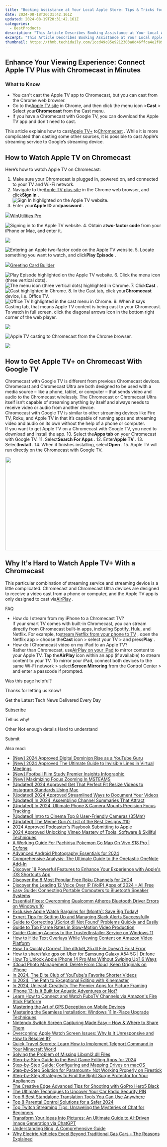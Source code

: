 ```yaml
---
title: "Booking Assistance at Your Local Apple Store: Tips & Tricks for a Smooth Experience"
date: 2024-08-18T20:31:42.161Z
updated: 2024-08-19T20:31:42.161Z
categories:
  - BestProducts
description: "This Article Describes Booking Assistance at Your Local Apple Store: Tips & Tricks for a Smooth Experience"
excerpt: "This Article Describes Booking Assistance at Your Local Apple Store: Tips & Tricks for a Smooth Experience"
thumbnail: https://thmb.techidaily.com/1ccd49c85e9212303a8d46ffca4e2f894288070bb2a09d79b62ee40d21724a7f.jpg
---
```


## Enhance Your Viewing Experience: Connect Apple TV Plus with Chromecast in Minutes
### What to Know

* You can't cast the Apple TV app to Chromecast, but you can cast from the Chrome web browser.
* Go to the[Apple TV site](https://tv.apple.com) in Chrome, and then click the menu icon >**Cast** \> Select your**Chromecast** from the Cast menu.
* If you have a Chromecast with Google TV, you can download the Apple TV app and don't need to cast.

 This article explains how to cast[Apple TV+](https://www.lifewire.com/what-is-apple-tv-plus-4769687) to[Chromecast](https://www.lifewire.com/guide-to-chromecast-2438213) . While it is more complicated than casting some other sources, it is possible to cast Apple’s streaming service to Google’s streaming device.

## How to Watch Apple TV on Chromecast

 Here’s how to watch Apple TV on Chromecast:

1. Make sure your Chromecast is plugged in, powered on, and connected to your TV and Wi-Fi network.
2. Navigate to the[Apple TV plus site](https://tv.apple.com/) in the Chrome web browser, and click**Sign in** .  
![Sign In highlighted on the Apple TV website.](https://www.lifewire.com/thmb/fGPPhR_oHSnAi_N7KenC2aHYzBk=/1500x0/filters:no_upscale():max_bytes(150000):strip_icc():format(webp)/001_cast-apple-tv-to-chromecast-5200829-490a8dd40e7b4d92b1d6885a697438c9.jpg)
3. Enter your**Apple ID** and**password** .  
<!-- affiliate ads begin -->
<a href="https://secure.2checkout.com/order/checkout.php?PRODS=4665597&QTY=1&AFFILIATE=108875&CART=1"><img src="https://www.pcclean.io/wp-content/uploads/2018/03/winutilities-box-130521.png" border="0">WinUtilities Pro</a>
<!-- affiliate ads end -->
![Signing in to the Apple TV website.](https://www.lifewire.com/thmb/bylbzKvXvZQbioiiP0u-Pi_FHWA=/1500x0/filters:no_upscale():max_bytes(150000):strip_icc():format(webp)/002_cast-apple-tv-to-chromecast-5200829-6e0083c75dca4b55a19986b2def47a88.jpg)
4. Obtain a**two-factor code** from your iPhone or Mac, and enter it.  
<!-- affiliate ads begin -->
<a href="https://secure.2checkout.com/order/checkout.php?PRODS=4729320&QTY=1&AFFILIATE=108875&CART=1"><img src="https://secure.avangate.com/images/merchant/f7f07e7dab09533bc71247a5b29a7373/products/2_iDeviceMessageBox.png" border="0"></a>
<!-- affiliate ads end -->
![Entering an Apple two-factor code on the Apple TV website.](https://www.lifewire.com/thmb/KbdldzADbtEoHa9yn9Wvsubxn1o=/1500x0/filters:no_upscale():max_bytes(150000):strip_icc():format(webp)/003_cast-apple-tv-to-chromecast-5200829-8677beb0432f4e2c9667c9aab75a9dfa.jpg)
5. Locate something you want to watch, and click**Play Episode** .  
<!-- affiliate ads begin -->
<a href="https://secure.2checkout.com/order/checkout.php?PRODS=2067133&QTY=1&AFFILIATE=108875&CART=1"><img src="https://www.pearlmountainsoft.com/n_img/product/gcb/banScrn.jpg" border="0">Greeting Card Builder</a>
<!-- affiliate ads end -->
![Play Episode highlighted on the Apple TV website.](https://www.lifewire.com/thmb/Dec535pA1XkThIU1cqbUD2Cts40=/1500x0/filters:no_upscale():max_bytes(150000):strip_icc():format(webp)/004_cast-apple-tv-to-chromecast-5200829-5ceb5c3dc5a945678d7884988c11c6c7.jpg)
6. Click the menu icon (three vertical dots).  
![The menu icon (three vertical dots) highlighted in Chrome.](https://www.lifewire.com/thmb/VY9CB0Brr7YxWbF-f7C0IcciUfo=/1500x0/filters:no_upscale():max_bytes(150000):strip_icc():format(webp)/005_cast-apple-tv-to-chromecast-5200829-b35fd1155c494f8b8b5ddcd7272f573f.jpg)
7. Click**Cast** .  
![Cast highlighted in Chrome.](https://www.lifewire.com/thmb/Y0pADFbdwdsYaKXC9SWGBfChQ4s=/1500x0/filters:no_upscale():max_bytes(150000):strip_icc():format(webp)/006_cast-apple-tv-to-chromecast-5200829-66f9962cab59459d8b65b3ba0f1b1c7f.jpg)
8. In the Cast tab, click your**Chromecast** device, i.e. Office TV.  
![Office TV highlighted in the cast menu in Chrome.](https://www.lifewire.com/thmb/-mMXxSfnhOzC0h6plMxZyVJBw8w=/1500x0/filters:no_upscale():max_bytes(150000):strip_icc():format(webp)/007_cast-apple-tv-to-chromecast-5200829-807d3cd2b6a04672a07d9cb8cc8dfaa4.jpg)
9. When it says Casting tab, that means Apple TV content is being cast to your Chromecast.  
 To watch in full screen, click the diagonal arrows icon in the bottom right corner of the web player.  
<!-- affiliate ads begin -->
<a href="https://secure.2checkout.com/order/checkout.php?PRODS=37100474&QTY=1&AFFILIATE=108875&CART=1"><img src="https://awario.com/images/pages/index/img-platform-ui-1280@1x.avif" border="0"></a>
<!-- affiliate ads end -->
![Apple TV casting to Chromecast from the Chrome browser.](https://www.lifewire.com/thmb/VtD8tapjUDuGsxc51wUoyC0bOAg=/1500x0/filters:no_upscale():max_bytes(150000):strip_icc():format(webp)/008_cast-apple-tv-to-chromecast-5200829-b5078d18bdea4113aaa4a6292c6eb009.jpg)  

<!-- affiliate ads begin -->
<a href="https://shop.incomedia.eu/order/checkout.php?PRODS=12730965&QTY=1&AFFILIATE=108875&CART=1"><img src="https://incomedia.eu/files/images/affiliates/w5/03_WBSX5_728x90_red_CTA.jpg" border="0"></a>
<!-- affiliate ads end -->
## How to Get Apple TV+ on Chromecast With Google TV  

 Chromecast with Google TV is different from previous Chromecast devices. Chromecast and Chromecast Ultra are both designed to be used with a media source – like a phone, tablet, or computer – that sends video and audio to the Chromecast wirelessly. The Chromecast or Chromecast Ultra itself isn’t capable of streaming anything by itself and always needs to receive video or audio from another device.  
 Chromecast with Google TV is similar to other streaming devices like Fire TV, Roku, and Apple TV in that it’s capable of running apps and streaming video and audio on its own without the help of a phone or computer.  
 If you want to get Apple TV on a Chromecast with Google TV, you need to download and install the app.
10. Select the**Apps tab** on your Chromecast with Google TV.
11. Select**Search For Apps** .
12. Enter**Apple TV** .
13. Select**Install** .
14. When it finishes installing, select**Open** .
15. Apple TV will run directly on the Chromecast with Google TV.

<!-- affiliate ads begin -->
<a href="https://aofit.pxf.io/c/5597632/1399701/16396" target="_top" id="1399701"><img src="//a.impactradius-go.com/display-ad/16396-1399701" border="0" alt="" width="960" height="300"/></a><img height="0" width="0" src="https://imp.pxf.io/i/5597632/1399701/16396" style="position:absolute;visibility:hidden;" border="0" />
<!-- affiliate ads end -->
## Why It's Hard to Watch Apple TV+ With a Chromecast

 This particular combination of streaming service and streaming device is a little complicated. Chromecast and Chromecast Ultra devices are designed to receive a video cast from a phone or computer, and the Apple TV app is only designed to cast via[AirPlay](https://www.lifewire.com/how-does-airplay-work-and-what-devices-can-use-it-2438219) .

 FAQ

* How do I stream from my iPhone to a Chromecast TV?  
 If your smart TV comes with built-in Chromecast, you can stream directly from Chromecast built-in apps, including Spotify, Hulu, and Netflix. For example, to[stream Netflix from your phone to TV](https://www.lifewire.com/stream-netflix-from-phone-to-tv-5193058) , open the Netflix app > choose the**Cast** icon > select your TV > and press**Play** .
* How do I Chromecast video on my iPad to an Apple TV?  
 Rather than Chromecast, use[AirPlay on your iPad](https://www.lifewire.com/how-to-use-airplay-on-the-ipad-4103775) to mirror content to your Apple TV. Tap the**AirPlay** icon within an app (if available) to stream content to your TV. To mirror your iPad, connect both devices to the same Wi-Fi network > select**Screen Mirroring** from the Control Center > and enter a passcode if prompted.

Was this page helpful?

Thanks for letting us know!

 Get the Latest Tech News Delivered Every Day

[Subscribe](https://www.lifewire.com/#)

Tell us why!

 Other  Not enough details  Hard to understand

 Submit

<ins class="adsbygoogle"
     style="display:block"
     data-ad-format="autorelaxed"
     data-ad-client="ca-pub-7571918770474297"
     data-ad-slot="1223367746"></ins>



<ins class="adsbygoogle"
     style="display:block"
     data-ad-client="ca-pub-7571918770474297"
     data-ad-slot="8358498916"
     data-ad-format="auto"
     data-full-width-responsive="true"></ins>

<span class="atpl-alsoreadstyle">Also read:</span>
<div><ul>
<li><a href="https://facebook-video-share.techidaily.com/new-2024-approved-digital-dominion-rise-as-a-youtube-guru/"><u>[New] 2024 Approved  Digital Dominion  Rise as a YouTube Guru</u></a></li>
<li><a href="https://on-screen-recording.techidaily.com/new-2024-approved-the-ultimate-guide-to-invisible-lines-in-virtual-meetings/"><u>[New] 2024 Approved  The Ultimate Guide to Invisible Lines in Virtual Meetings</u></a></li>
<li><a href="https://youtube-help.techidaily.com/new-football-film-study-premier-insights-infographic/"><u>[New] Football Film Study  Premier Insights Infographic</u></a></li>
<li><a href="https://extra-support.techidaily.com/new-maximizing-focus-zooming-in-msteams/"><u>[New] Maximizing Focus  Zooming In MSTEAMS</u></a></li>
<li><a href="https://instagram-video-files.techidaily.com/updated-2024-approved-get-that-perfect-fit-resize-videos-to-instagram-standards-using-mac/"><u>[Updated] 2024 Approved  Get That Perfect Fit  Resize Videos to Instagram Standards Using Mac</u></a></li>
<li><a href="https://remote-screen-capture.techidaily.com/updated-2024-approved-streamlined-ways-to-document-your-videos/"><u>[Updated] 2024 Approved  Streamlined Ways to Document Your Videos</u></a></li>
<li><a href="https://facebook-video-share.techidaily.com/updated-in-2024-assembling-channel-summaries-that-attract/"><u>[Updated] In 2024, Assembling Channel Summaries That Attract</u></a></li>
<li><a href="https://fox-glue.techidaily.com/updated-in-2024-ultimate-phone-and-camera-mounts-precision-focus-tracking/"><u>[Updated] In 2024, Ultimate Phone & Camera Mounts  Precision Focus Tracking</u></a></li>
<li><a href="https://extra-guidance.techidaily.com/updated-intro-to-cinema-top-8-user-friendly-cameras-35mm/"><u>[Updated] Intro to Cinema  Top 8 User-Friendly Cameras (35Mm)</u></a></li>
<li><a href="https://some-skills.techidaily.com/updated-the-meme-gurus-list-of-the-best-designs-10/"><u>[Updated] The Meme Guru's List of the Best Designs #10</u></a></li>
<li><a href="https://extra-skills.techidaily.com/2024-approved-podcasters-playbook-submitting-to-apple/"><u>2024 Approved  Podcaster's Playbook  Submitting to Apple</u></a></li>
<li><a href="https://vimeo-videos.techidaily.com/2024-approved-unlocking-vimeo-mastery-of-tools-software-and-skillful-techniques/"><u>2024 Approved  Unlocking Vimeo  Mastery of Tools, Software & Skillful Techniques</u></a></li>
<li><a href="https://change-location.techidaily.com/a-working-guide-for-pachirisu-pokemon-go-map-on-vivo-s18-pro-drfone-by-drfone-virtual-android/"><u>A Working Guide For Pachirisu Pokemon Go Map On Vivo S18 Pro | Dr.fone</u></a></li>
<li><a href="https://fox-links.techidaily.com/advanced-android-photography-essentials-for-2024/"><u>Advanced Android Photography Essentials for 2024</u></a></li>
<li><a href="https://buynow-marvelous.techidaily.com/comprehensive-analysis-the-ultimate-guide-to-the-onetastic-onenote-add-in/"><u>Comprehensive Analysis: The Ultimate Guide to the Onetastic OneNote Add-In</u></a></li>
<li><a href="https://technical-tips.techidaily.com/discover-18-powerful-features-to-enhance-your-experience-with-apples-ios-shortcuts-app/"><u>Discover 18 Powerful Features to Enhance Your Experience with Apple's iOS Shortcuts App</u></a></li>
<li><a href="https://technical-tips.techidaily.com/discover-the-8-most-popular-free-roku-channels-for-2nd4/"><u>Discover the 8 Most Popular Free Roku Channels for 2nD4</u></a></li>
<li><a href="https://technical-tips.techidaily.com/discover-the-leading-12-voice-over-ip-voip-apps-of-2024-all-free/"><u>Discover the Leading 12 Voice Over IP (VoIP) Apps of 2024 – All Free</u></a></li>
<li><a href="https://technical-tips.techidaily.com/easy-guide-connecting-portable-computers-to-bluetooth-speaker-systems/"><u>Easy Guide: Connecting Portable Computers to Bluetooth Speaker Systems</u></a></li>
<li><a href="https://driver-error.techidaily.com/essential-fixes-overcoming-qualcomm-atheros-bluetooth-driver-errors-on-windows-10/"><u>Essential Fixes: Overcoming Qualcomm Atheros Bluetooth Driver Errors on Windows 10</u></a></li>
<li><a href="https://technical-tips.techidaily.com/1722893322274-exclusive-apple-watch-bargains-for-month-save-big-today/"><u>Exclusive Apple Watch Bargains for [Month]: Save Big Today!</u></a></li>
<li><a href="https://technical-tips.techidaily.com/expert-tips-for-setting-up-and-managing-slack-alerts-successfully/"><u>Expert Tips for Setting Up and Managing Slack Alerts Successfully</u></a></li>
<li><a href="https://technical-tips.techidaily.com/guide-to-correcting-jscriptdll-not-found-problems-quickly-and-easily/"><u>Guide to Correcting 'JScript.dll Not Found' Problems Quickly and Easily</u></a></li>
<li><a href="https://extra-resources.techidaily.com/guide-to-top-frame-rates-in-slow-motion-video-production/"><u>Guide to Top Frame Rates in Slow-Motion Video Production</u></a></li>
<li><a href="https://technical-tips.techidaily.com/guide-gaining-access-to-the-trustedinstaller-service-on-windows-11/"><u>Guide: Gaining Access to the TrustedInstaller Service on Windows 11</u></a></li>
<li><a href="https://technical-tips.techidaily.com/how-to-hide-text-overlays-while-viewing-content-on-amazon-video-platform/"><u>How to Hide Text Overlays While Viewing Content on Amazon Video Platform</u></a></li>
<li><a href="https://technical-tips.techidaily.com/how-to-quickly-correct-the-d3dx925dll-file-doesnt-exist-error/"><u>How To Quickly Correct The d3dx9_25.dll File Doesn’t Exist Error</u></a></li>
<li><a href="https://fake-location.techidaily.com/how-to-sharefake-gps-on-uber-for-samsung-galaxy-a54-5g-drfone-by-drfone-virtual-android/"><u>How to share/fake gps on Uber for Samsung Galaxy A54 5G | Dr.fone</u></a></li>
<li><a href="https://ios-unlock.techidaily.com/how-to-unlock-apple-iphone-14-pro-max-without-swiping-up-6-ways-by-drfone-ios/"><u>How To Unlock Apple iPhone 14 Pro Max Without Swiping Up? 6 Ways</u></a></li>
<li><a href="https://technical-tips.techidaily.com/icloud-photo-management-delete-from-cloud-keep-originals-on-iphone/"><u>ICloud Photo Management: Delete From Cloud, Keep Originals on iPhone</u></a></li>
<li><a href="https://youtube-help.techidaily.com/in-2024-the-elite-club-of-youtubes-favorite-shorter-videos/"><u>In 2024, The Elite Club of YouTube's Favorite Shorter Videos</u></a></li>
<li><a href="https://some-guidance.techidaily.com/in-2024-the-path-to-exceptional-editing-with-kinemaster/"><u>In 2024, The Path to Exceptional Editing with Kinemaster</u></a></li>
<li><a href="https://some-guidance.techidaily.com/in-2024-unleash-creativity-the-premier-apps-for-picture-framing/"><u>In 2024, Unleash Creativity  The Premier Apps for Picture Framing</u></a></li>
<li><a href="https://technical-tips.techidaily.com/iphone-13-is-it-built-for-aquatic-adventures-or-not/"><u>IPhone 13: Is It Built for Aquatic Adventures or Not?</u></a></li>
<li><a href="https://technical-tips.techidaily.com/learn-how-to-connect-and-watch-fubotv-channels-via-amazons-fire-stick-platform/"><u>Learn How to Connect and Watch FuboTV Channels via Amazon's Fire Stick Platform</u></a></li>
<li><a href="https://technical-tips.techidaily.com/mastering-the-art-of-gps-deception-on-mobile-devices/"><u>Mastering the Art of GPS Deception on Mobile Devices</u></a></li>
<li><a href="https://win11-tips.techidaily.com/mastering-the-seamless-installation-windows-11-in-place-upgrade-techniques/"><u>Mastering the Seamless Installation: Windows 11 In-Place Upgrade Techniques</u></a></li>
<li><a href="https://technical-tips.techidaily.com/nintendo-switch-screen-capturing-made-easy-how-and-where-to-share-them/"><u>Nintendo Switch Screen Capturing Made Easy – How & Where to Share Them</u></a></li>
<li><a href="https://technical-tips.techidaily.com/overcoming-apple-watch-screen-issues-why-is-it-unresponsive-and-how-to-resolve-it/"><u>Overcoming Apple Watch Screen Issues: Why Is It Unresponsive and How to Resolve It?</u></a></li>
<li><a href="https://technical-tips.techidaily.com/quick-travel-secrets-learn-how-to-implement-teleport-command-in-your-minecraft-world/"><u>Quick Travel Secrets: Learn How to Implement Teleport Command in Your Minecraft World</u></a></li>
<li><a href="https://technical-tips.techidaily.com/solving-the-problem-of-missing-libxml2dll-files/"><u>Solving the Problem of Missing Libxml2.dll Files</u></a></li>
<li><a href="https://screen-mirroring-recording.techidaily.com/step-by-step-guide-to-the-best-game-editing-apps-for-2024/"><u>Step-by-Step Guide to the Best Game Editing Apps for 2024</u></a></li>
<li><a href="https://technical-tips.techidaily.com/step-by-step-guide-configuring-and-mapping-drives-on-macos/"><u>Step-by-Step Guide: Configuring and Mapping Drives on macOS</u></a></li>
<li><a href="https://technical-tips.techidaily.com/step-by-step-solution-for-paramountplus-not-working-properly-on-firestick/"><u>Step-by-Step Solution for Paramount+ Not Working Properly on Firestick</u></a></li>
<li><a href="https://technical-tips.techidaily.com/step-by-step-strategies-to-find-the-right-surge-protector-for-your-appliances/"><u>Step-by-Step Strategies to Find the Right Surge Protector for Your Appliances</u></a></li>
<li><a href="https://extra-hints.techidaily.com/the-creative-edge-advanced-tips-for-shooting-with-gopro-hero5-black/"><u>The Creative Edge  Advanced Tips for Shooting with GoPro Hero5 Black</u></a></li>
<li><a href="https://technical-tips.techidaily.com/the-ultimate-techniques-to-uncover-your-car-radio-security-pin/"><u>The Ultimate Techniques to Uncover Your Car Radio Security PIN</u></a></li>
<li><a href="https://technical-tips.techidaily.com/top-6-best-standalone-translation-tools-you-can-use-anywhere/"><u>Top 6 Best Standalone Translation Tools You Can Use Anywhere</u></a></li>
<li><a href="https://technical-tips.techidaily.com/top-8-parental-control-solutions-for-a-safer-2024/"><u>Top 8 Parental Control Solutions for a Safer 2024</u></a></li>
<li><a href="https://technical-tips.techidaily.com/top-twitch-streaming-tips-unraveling-the-mysteries-of-chat-for-beginners/"><u>Top Twitch Streaming Tips: Unraveling the Mysteries of Chat for Beginners</u></a></li>
<li><a href="https://tech-revival.techidaily.com/transform-your-ideas-into-pictures-an-ultimate-guide-to-ai-driven-image-generation-via-chatgpt/"><u>Transform Your Ideas Into Pictures: An Ultimate Guide to AI-Driven Image Generation via ChatGPT</u></a></li>
<li><a href="https://technical-tips.techidaily.com/understanding-bing-a-comprehensive-guide/"><u>Understanding Bing: A Comprehensive Guide</u></a></li>
<li><a href="https://technical-tips.techidaily.com/why-electric-vehicles-excel-beyond-traditional-gas-cars-the-reasons-explained/"><u>Why Electric Vehicles Excel Beyond Traditional Gas Cars - The Reasons Explained</u></a></li>
</ul></div>
